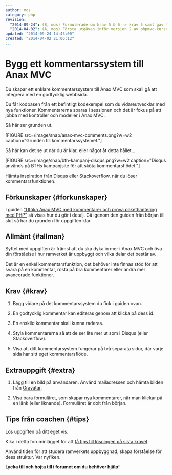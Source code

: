 ```yaml
---
author: mos
category: php
revision:
  "2014-09-24": (B, mos) Formulerade om krav 5 & 6 -> krav 5 samt gav tips på lösning.
  "2014-04-02": (A, mos) Första utgåvan inför version 2 av phpmvc-kursen.
updated: "2014-09-24 14:45:00"
created: "2014-04-02 21:06:12"
...
```

Bygg ett kommentarssystem till Anax MVC
==================================

Du skapar ett enklare kommentarssystem till Anax MVC som skall gå att integrera med en godtycklig webbsida. 

Du får kodbasen från ett befintligt kodexempel som du vidareutvecklar med nya funktioner. Kommentarerna sparas i sessionen och det är fokus på att jobba med kontroller och modeller i Anax MVC.

<!--more-->

Så här ser grunden ut.

[FIGURE src=/image/snap/anax-mvc-comments.png?w=w2 caption="Grunden till kommentarssystemet."]

Så här kan det se ut när du är klar, eller något åt detta hållet...

[FIGURE src=/image/snap/bth-kampanj-disqus.png?w=w2 caption="Disqus används på BTHs kampanjsite för att sköta kommentarsflödet."]

Hämta inspiration från Disqus eller Stackoverflow, när du löser kommentarsfunktionen.



Förkunskaper {#forkunskaper}
-----------------------

I guiden ["Utöka Anax MVC med kommentarer och pröva pakethantering med PHP"](kunskap/utoka-anax-mvc-med-kommentarer-och-prova-pakethantering-med-php) så visas hur du gör i detalj. Gå igenom den guiden från början till slut så har du grunden för uppgiften klar.



Allmänt {#allman}
-----------------------

Syftet med uppgiften är främst att du ska dyka in mer i Anax MVC och öva din förståelse i hur ramverket är uppbyggt och vilka delar det består av.

Det är en enkel kommentarsfunktion, det behöver inte finnas stöd för att svara på en kommentar, rösta på bra kommentarer eller andra mer avancerade funktioner. 



Krav {#krav}
-----------------------

1. Bygg vidare på det kommentarssystem du fick i guiden ovan. 

2. En godtycklig kommentar kan editeras genom att klicka på dess id.

3. En enskild kommentar skall kunna raderas.

4. Styla kommentarerna så att de ser lite mer ut som i Disqus (eller Stackoverflow).

5. Visa att ditt kommentarsystem fungerar på två separata sidor, där varje sida har sitt eget kommentarsflöde.



Extrauppgift {#extra}
-----------------------

1. Lägg till en bild på användaren. Använd mailadressen och hämta bilden från [Gravatar](t/262).

1. Visa bara formuläret, som skapar nya kommentarer, när man klickar på en länk (eller liknande). Formuläret är dolt från början.



Tips från coachen {#tips}
-----------------------

Lös uppgiften på ditt eget vis.

Kika i detta foruminlägget för att [få tips till lösningen på sista kravet](t/2239).

Använd tiden för att studera ramverkets uppbyggnad, skapa förståelse för dess struktur. Var nyfiken.

**Lycka till och hojta till i forumet om du behöver hjälp!**




